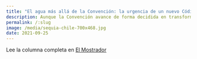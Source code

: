 ```yaml
---
title: "El agua más allá de la Convención: la urgencia de un nuevo Código de Aguas"
description: Aunque la Convención avance de forma decidida en transformar el rango constitucional del agua y su acceso, una tarea fundamental para concretar el mandato ciudadano es transformar de manera profunda el actual Código de Aguas. Si bien el problema de la sequía se encuentra asociado al cambio climático, no deja de ser cierto que la concentración del agua agrava y se convierte en una injusticia, producto de una legislación que cede a perpetuidad el goce de los derechos y no asegura el acceso para el consumo humano ni para la reproducción de las cuencas, a la vez que entrega escasas herramientas de fiscalización.
permalink: /:slug
image: /media/sequia-chile-700x468.jpg
date: 2021-09-25
---
```

Lee la columna completa en [El Mostrador](https://www.elmostrador.cl/noticias/opinion/2021/09/25/el-agua-mas-alla-de-la-convencion-la-urgencia-de-un-nuevo-codigo-de-aguas/)
